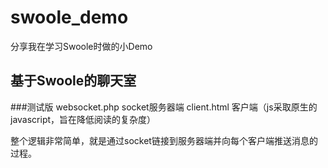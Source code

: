 # swoole_demo
分享我在学习Swoole时做的小Demo

## 基于Swoole的聊天室

###测试版
websocket.php socket服务器端
client.html 客户端（js采取原生的javascript，旨在降低阅读的复杂度）

整个逻辑非常简单，就是通过socket链接到服务器端并向每个客户端推送消息的过程。
